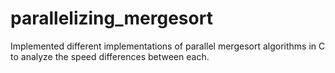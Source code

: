 # parallelizing_mergesort
Implemented different implementations of parallel mergesort algorithms in C to analyze the speed differences between each.
